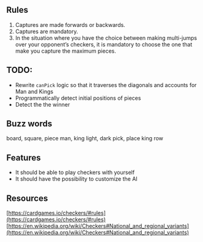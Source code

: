 ## Rules

1. Captures are made forwards or backwards.
2. Captures are mandatory.
3. In the situation where you have the choice between making multi-jumps over your opponent’s
   checkers, it is mandatory to choose the one that make you capture the maximum pieces.

## TODO:

- Rewrite `canPick` logic so that it traverses the diagonals and accounts for Man and Kings
- Programmatically detect initial positions of pieces
- Detect the the winner

## Buzz words

board, square, piece man, king light, dark pick, place king row

## Features

- It should be able to play checkers with yourself
- It should have the possibility to customize the AI

## Resources

[https://cardgames.io/checkers/#rules](https://cardgames.io/checkers/#rules)
[https://en.wikipedia.org/wiki/Checkers#National_and_regional_variants](https://en.wikipedia.org/wiki/Checkers#National_and_regional_variants)

